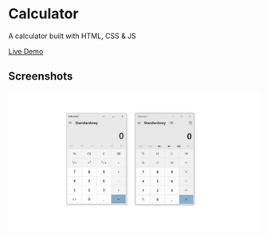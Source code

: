 # Calculator

A calculator built with HTML, CSS &amp; JS

[Live Demo](https://pdemianowicz.github.io/Calculator/)

## Screenshots

![My Image](images/screenshot.jpg)
